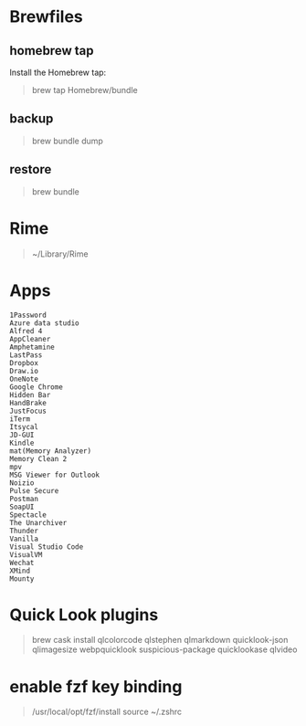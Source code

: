 # Brewfiles
## homebrew tap
Install the Homebrew tap:
>brew tap Homebrew/bundle

## backup
>brew bundle dump

## restore
>brew bundle

# Rime
>~/Library/Rime

# Apps
```
1Password
Azure data studio
Alfred 4
AppCleaner
Amphetamine
LastPass
Dropbox
Draw.io
OneNote
Google Chrome
Hidden Bar
HandBrake
JustFocus
iTerm
Itsycal
JD-GUI
Kindle
mat(Memory Analyzer)
Memory Clean 2
mpv
MSG Viewer for Outlook
Noizio
Pulse Secure
Postman
SoapUI
Spectacle
The Unarchiver
Thunder
Vanilla
Visual Studio Code
VisualVM
Wechat
XMind
Mounty
```

# Quick Look plugins
>brew cask install qlcolorcode qlstephen qlmarkdown quicklook-json qlimagesize webpquicklook suspicious-package quicklookase qlvideo

# enable fzf key binding
>/usr/local/opt/fzf/install
>source ~/.zshrc
